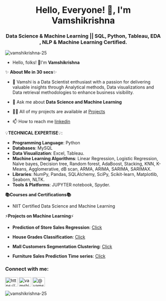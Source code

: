 <h1 align="center">Hello, Everyone! 👋, I'm Vamshikrishna</h1>
<h3 align="center">Data Science & Machine Learning || SQL, Python, Tableau, EDA , NLP & Machine Learning Certified.</h3>

<p align="left"> <img src="https://komarev.com/ghpvc/?username=vamshikrishna-25&label=Profile%20views&color=0e75b6&style=flat" alt="vamshikrishna-25" /> </p>


- Hello, folks! 👋I'm **Vamshikrishna**


✨ **About Me in 30 secs**✨


- 👀 Vamshi is a Data Scientist enthusiast with a passion for delivering valuable insights through Analytical methods, Data visualizations and Data retrieval methodologies to enhance business visibility.

- 💬 Ask me about **Data Science and Machine Learning**

- 👨‍💻 All of my projects are available at [Projects](https://github.com/VAMSHIKRISHNA-25)

- 📫 How to reach me [linkedin](https://www.linkedin.com/in/vamshikrishna-narmula/)



💡**TECHNICAL EXPERTISE**💡:

-  **Programming Language**: Python
-  **Databases**: MySQL
-  **Data Visualization**: Excel, Tableau.
-  **Machine Learning Algorithms**: Linear Regression, Logistic Regression, Naïve bayes, Decision tree, Random forest, AdaBoost, Stacking, KNN, K-Means, Agglomerative, dB scan, ARMA, ARIMA, SARIMA, SARIMAX.
-  **Libraries**: NumPy, Pandas, SQLAlchemy, SciPy, Scikit-learn, Matplotlib, Seaborn, NLTK.
-  **Tools & Platforms**: JUPYTER notebook, Spyder.




**📚Courses and Certifications📚**

-  NIIT Certified Data Science and Machine Learning




⚡**Projects on Machine Learning**⚡

-  **Prediction of Store Sales Regression**: [Click](https://github.com/VAMSHIKRISHNA-25/Prediction-Of-Store-Sales_Regression-Project.git)

-  **House Grades Classification**: [Click](https://github.com/VAMSHIKRISHNA-25/House-Grades-Classification-Project.git)

-  **Mall Customers Segmentation Clustering**: [Click](https://github.com/VAMSHIKRISHNA-25/Mall-Customers-Segmentation-Clustering.git)

-  **Furniture Sales Prediction Time series**: [Click](https://github.com/VAMSHIKRISHNA-25/Furniture-Sales-Prediction_Time-series-Project.git)
                                                                                                                    

<h3 align="left">Connect with me:</h3>
<p align="left">
<a href="https://www.linkedin.com/in/vamshikrishna-narmula/" target="blank"><img align="center" src="https://raw.githubusercontent.com/rahuldkjain/github-profile-readme-generator/master/src/images/icons/Social/linked-in-alt.svg" alt="https://www.linkedin.com/in/vamshikrishna-narmula/" height="30" width="40" /></a>
<a href="https://instagram.com/vamshikrishnanarmula" target="blank"><img align="center" src="https://raw.githubusercontent.com/rahuldkjain/github-profile-readme-generator/master/src/images/icons/Social/instagram.svg" alt="vamshikrishnanarmula" height="30" width="40" /></a>
<a href="https://www.hackerrank.com/vamshikrishnana3" target="blank"><img align="center" src="https://raw.githubusercontent.com/rahuldkjain/github-profile-readme-generator/master/src/images/icons/Social/hackerrank.svg" alt="@vamshikrishnana3" height="30" width="40" /></a>
</p>

<p><img align="center" src="https://github-readme-streak-stats.herokuapp.com/?user=vamshikrishna-25&" alt="vamshikrishna-25" /></p>
